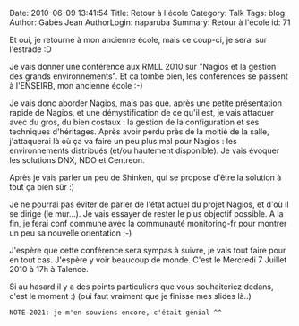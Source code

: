 Date: 2010-06-09 13:41:54
Title: Retour à l'école
Category: Talk
Tags: blog
Author: Gabès Jean
AuthorLogin: naparuba
Summary: Retour à l'école
id: 71

<!-- relu -->

Et oui, je retourne à mon ancienne école, mais ce coup-ci, je serai sur l'estrade  :D

Je vais donner une conférence aux RMLL 2010 sur "Nagios et la gestion des grands environnements". Et ça tombe bien, les conférences se passent à l'ENSEIRB, mon ancienne école  :-)

Je vais donc aborder Nagios, mais pas que. après une petite présentation rapide de Nagios, et une démystification de ce qu'il est, je vais attaquer avec du gros, du bien costaux : la gestion de la configuration et ses techniques d'héritages.  Après  avoir  perdu  près de la moitié de la salle, j'attaquerai là où ça va faire un peu plus mal pour Nagios : les environnements distribués (et/ou hautement disponible). Je vais évoquer les solutions DNX, NDO et Centreon.

Après je vais parler un peu de Shinken, qui se propose d'être la solution à tout ça bien sûr :)

Je ne pourrai pas éviter de parler de l'état actuel du projet Nagios, et d'où il se dirige (le mur...). Je vais essayer de rester le plus objectif possible. A la fin, je ferai conf commune avec la communauté monitoring-fr pour montrer un peu sa nouvelle orientation  ;-)

J'espère que cette conférence sera sympas à suivre, je vais tout faire pour en tout cas. J'espère y voir beaucoup de monde. C'est le Mercredi 7 Juillet 2010 à 17h à Talence.

Si au hasard il y a des points particuliers que vous souhaiteriez dedans, c'est le moment :) (oui faut vraiment que je finisse mes slides là..)


    NOTE 2021: je m'en souviens encore, c'était génial ^^
